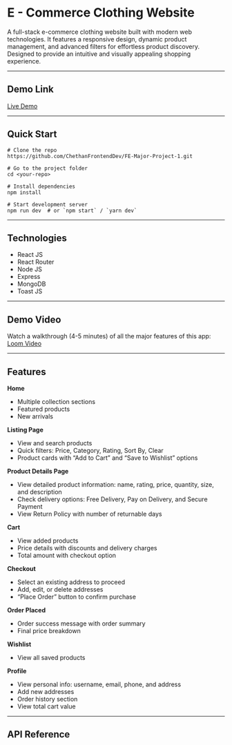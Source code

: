 # E - Commerce Clothing Website

A full-stack e-commerce clothing website built with modern web technologies. It features a responsive design, dynamic product management, and advanced filters for effortless product discovery. Designed to provide an intuitive and visually appealing shopping experience.

---

## Demo Link

[Live Demo](https://fe-major-project-1.vercel.app/)

---

## Quick Start

```
# Clone the repo
https://github.com/ChethanFrontendDev/FE-Major-Project-1.git

# Go to the project folder
cd <your-repo>

# Install dependencies
npm install

# Start development server
npm run dev  # or `npm start` / `yarn dev`

```

---

## Technologies

- React JS
- React Router
- Node JS
- Express
- MongoDB
- Toast JS

---

## Demo Video

Watch a walkthrough (4-5 minutes) of all the major features of this app:
[Loom Video](link)

---

## Features

**Home**

- Multiple collection sections
- Featured products
- New arrivals

**Listing Page**

- View and search products
- Quick filters: Price, Category, Rating, Sort By, Clear
- Product cards with “Add to Cart” and “Save to Wishlist” options

**Product Details Page**

- View detailed product information: name, rating, price, quantity, size, and description
- Check delivery options: Free Delivery, Pay on Delivery, and Secure Payment
- View Return Policy with number of returnable days

**Cart**

- View added products
- Price details with discounts and delivery charges
- Total amount with checkout option

**Checkout**

- Select an existing address to proceed
- Add, edit, or delete addresses
- “Place Order” button to confirm purchase

**Order Placed**

- Order success message with order summary
- Final price breakdown

**Wishlist**

- View all saved products

**Profile**

- View personal info: username, email, phone, and address
- Add new addresses
- Order history section
- View total cart value

---

## API Reference

